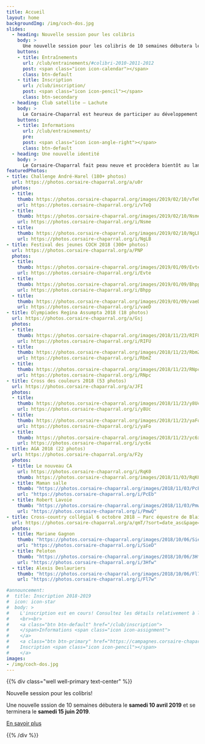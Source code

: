 ```yaml
---
title: Accueil
layout: home
backgroundImg: /img/coch-dos.jpg
slides:
  - heading: Nouvelle session pour les colibris
    body: >
      Une nouvelle session pour les colibris de 10 semaines débutera le **13 avril 2019**
    buttons:
    - title: Entraînements
      url: /club/entrainements/#colibri-2010-2011-2012
      post: <span class="icon icon-calendar"></span>
      class: btn-default
    - title: Inscription
      url: /club/inscription/
      post: <span class="icon icon-pencil"></span>
      class: btn-secondary
  - heading: Club satellite – Lachute
    body: >
      Le Corsaire-Chaparral est heureux de participer au développement de l’athlétisme régional en lançant un nouveau club satellite à Lachute.
    buttons:
    - title: Informations
      url: /club/entrainements/
      pre: 
      post: <span class="icon icon-angle-right"></span>
      class: btn-default
  - heading: Une nouvelle identité
    body: >
      Le Corsaire-Chaparral fait peau neuve et procèdera bientôt au lancement de sa nouvelle identité visuelle. Restez à l'affût!
featuredPhotos:
- title: Challenge André-Harel (180+ photos)
  url: https://photos.corsaire-chaparral.org/a/u0r
  photos:
  - title: 
    thumb: https://photos.corsaire-chaparral.org/images/2019/02/10/vTeQ.th.jpg
    url: https://photos.corsaire-chaparral.org/i/vTeQ
  - title: 
    thumb: https://photos.corsaire-chaparral.org/images/2019/02/10/Nsme.th.jpg
    url: https://photos.corsaire-chaparral.org/i/Nsme
  - title: 
    thumb: https://photos.corsaire-chaparral.org/images/2019/02/10/NgLB.th.jpg
    url: https://photos.corsaire-chaparral.org/i/NgLB
- title: Festival des jeunes COCH 2018 (300+ photos)
  url: https://photos.corsaire-chaparral.org/a/PNP
  photos:
  - title: 
    thumb: https://photos.corsaire-chaparral.org/images/2019/01/09/Evte.th.jpg
    url: https://photos.corsaire-chaparral.org/i/Evte
  - title: 
    thumb: https://photos.corsaire-chaparral.org/images/2019/01/09/Bhpp.th.jpg
    url: https://photos.corsaire-chaparral.org/i/Bhpp
  - title: 
    thumb: https://photos.corsaire-chaparral.org/images/2019/01/09/vaeD.th.jpg
    url: https://photos.corsaire-chaparral.org/i/vaeD
- title: Olympiades Regina Assumpta 2018 (18 photos)
  url: https://photos.corsaire-chaparral.org/a/Gsj
  photos:
  - title: 
    thumb: https://photos.corsaire-chaparral.org/images/2018/11/23/RIFU.th.jpg
    url: https://photos.corsaire-chaparral.org/i/RIFU
  - title: 
    thumb: https://photos.corsaire-chaparral.org/images/2018/11/23/RbmZ.th.jpg
    url: https://photos.corsaire-chaparral.org/i/RbmZ
  - title: 
    thumb: https://photos.corsaire-chaparral.org/images/2018/11/23/RNpc.th.jpg
    url: https://photos.corsaire-chaparral.org/i/RNpc
- title: Cross des couleurs 2018 (53 photos)
  url: https://photos.corsaire-chaparral.org/a/JFI
  photos:
  - title: 
    thumb: https://photos.corsaire-chaparral.org/images/2018/11/23/y8Uc.th.jpg
    url: https://photos.corsaire-chaparral.org/i/y8Uc
  - title: 
    thumb: https://photos.corsaire-chaparral.org/images/2018/11/23/yaFo.th.jpg
    url: https://photos.corsaire-chaparral.org/i/yaFo
  - title: 
    thumb: https://photos.corsaire-chaparral.org/images/2018/11/23/yc6x.th.jpg
    url: https://photos.corsaire-chaparral.org/i/yc6x
- title: AGA 2018 (22 photos)
  url: https://photos.corsaire-chaparral.org/a/F2y
  photos:
  - title: Le nouveau CA
    url: https://photos.corsaire-chaparral.org/i/RqK0
    thumb: https://photos.corsaire-chaparral.org/images/2018/11/03/RqK0.th.jpg
  - title: Maman salle
    thumb: "https://photos.corsaire-chaparral.org/images/2018/11/03/PcEb.th.jpg"
    url: "https://photos.corsaire-chaparral.org/i/PcEb"
  - title: Robert Lavoie
    thumb: "https://photos.corsaire-chaparral.org/images/2018/11/03/PmwQ.th.jpg"
    url: "https://photos.corsaire-chaparral.org/i/PmwQ"
- title: Cross-country collégial 6 octobre 2018 – Parc équestre de Blainville (400+ photos)
  url: https://photos.corsaire-chaparral.org/a/qmT/?sort=date_asc&page=1
  photos: 
  - title: Mariane Gagnon
    thumb: "https://photos.corsaire-chaparral.org/images/2018/10/06/SieD.th.jpg"
    url: "https://photos.corsaire-chaparral.org/i/SieD"
  - title: Peloton
    thumb: "https://photos.corsaire-chaparral.org/images/2018/10/06/3Hfw.th.jpg"
    url: "https://photos.corsaire-chaparral.org/i/3Hfw"
  - title: Alexis Deslauriers
    thumb: "https://photos.corsaire-chaparral.org/images/2018/10/06/Fl7w.th.jpg"
    url: "https://photos.corsaire-chaparral.org/i/Fl7w"

#announcement:
#  title: Inscription 2018-2019
#  icon: icon-star
#  body: >
#    L'inscription est en cours! Consultez les détails relativement à l'[inscription](/club/inscription), puis remplissez le [formulaire](https://campagnes.corsaire-chaparral.org/inscription-2018-2019) en ligne.
#    <br><br>
#    <a class="btn btn-default" href="/club/inscription">
#    </span>Informations <span class="icon icon-assignment">
#    </a>
#    <a class="btn btn-primary" href="https://campagnes.corsaire-chaparral.org/inscription-2018-2019">
#    Inscription <span class="icon icon-pencil"></span>
#    </a>
images:
- /img/coch-dos.jpg
---
```


{{% div class="well well-primary text-center" %}} 
 
<span class="h2">Nouvelle session pour les colibris!</span> 

<span class="icon icon-star"></span> 
<span class="icon icon-star"></span> 
<span class="icon icon-star"></span> 

Une nouvelle sssion de 10 semaines débutera le **samedi 10 avril 2019** et se terminera le **samedi 15 juin 2019**. 

<a href="/club/entrainements/#colibri-2010-2011-2012" class="btn btn-default">En savoir plus <span class="icon icon-angle-right"></span></a> 

{{% /div %}} 
